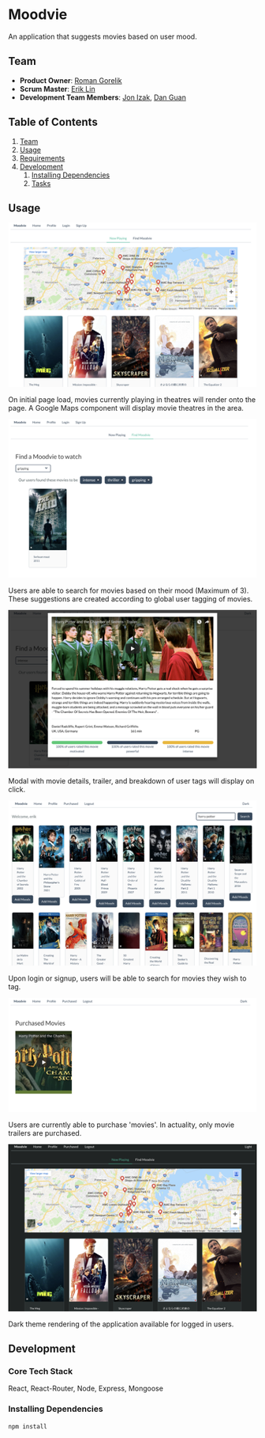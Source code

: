 # Moodvie

An application that suggests movies based on user mood.

## Team

  - __Product Owner__: [Roman Gorelik](https://github.com/romangorelik)
  - __Scrum Master__: [Erik Lin](https://github.com/lin-erik)
  - __Development Team Members__: [Jon Izak](https://github.com/jonizak), [Dan Guan](https://github.com/StrykeBack)

## Table of Contents

1. [Team](#team)
1. [Usage](#Usage)
1. [Requirements](#requirements)
1. [Development](#development)
    1. [Installing Dependencies](#installing-dependencies)
    1. [Tasks](#tasks)

## Usage

![alt text](screenshots/landing_page.png)

On initial page load, movies currently playing in theatres will render onto the page. A Google Maps component will display movie theatres in the area.

![alt_text](screenshots/mood_search.png)

Users are able to search for movies based on their mood (Maximum of 3). These suggestions are created according to global user tagging of movies.

![alt_text](screenshots/rating_breakdown.png)

Modal with movie details, trailer, and breakdown of user tags will display on click.

![alt_text](screenshots/screenshot.png)

Upon login or signup, users will be able to search for movies they wish to tag.

![alt_text](screenshots/purchased.png)

Users are currently able to purchase 'movies'. In actuality, only movie trailers are purchased.

![alt_text](screenshots/dark_theme.png)

Dark theme rendering of the application available for logged in users.

## Development

### Core Tech Stack
React, React-Router, Node, Express, Mongoose

### Installing Dependencies
```sh
npm install
```
